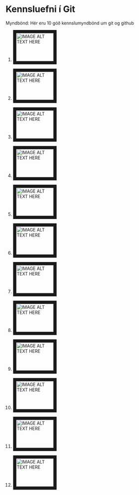 # Kennsluefni í Git

Myndbönd:
Hér eru 10 góð kennslumyndbönd um git og github
1. <a href="http://www.youtube.com/watch?feature=player_embedded&v=3RjQznt-8kE
" target="_blank"><img src="http://img.youtube.com/vi/3RjQznt-8kE/0.jpg" 
alt="IMAGE ALT TEXT HERE" width="120" height="90" border="10" /></a>

1. <a href="http://www.youtube.com/watch?feature=player_embedded&v=MFtsLRphqDM
" target="_blank"><img src="http://img.youtube.com/vi/MFtsLRphqDM/0.jpg" 
alt="IMAGE ALT TEXT HERE" width="120" height="90" border="10" /></a>

1. <a href="http://www.youtube.com/watch?feature=player_embedded&v=iNP_KmOFqXs
" target="_blank"><img src="http://img.youtube.com/vi/iNP_KmOFqXs/0.jpg" 
alt="IMAGE ALT TEXT HERE" width="120" height="90" border="10" /></a>

1. <a href="http://www.youtube.com/watch?feature=player_embedded&v=v0Ch3yWQ-Zc
" target="_blank"><img src="http://img.youtube.com/vi/v0Ch3yWQ-Zc/0.jpg" 
alt="IMAGE ALT TEXT HERE" width="120" height="90" border="10" /></a>

1. <a href="http://www.youtube.com/watch?feature=player_embedded&v=KngvG8WzYLU
" target="_blank"><img src="http://img.youtube.com/vi/KngvG8WzYLU/0.jpg" 
alt="IMAGE ALT TEXT HERE" width="120" height="90" border="10" /></a>

1. <a href="http://www.youtube.com/watch?feature=player_embedded&v=Fhgga2s_RmM
" target="_blank"><img src="http://img.youtube.com/vi/Fhgga2s_RmM/0.jpg" 
alt="IMAGE ALT TEXT HERE" width="120" height="90" border="10" /></a>

1. <a href="http://www.youtube.com/watch?feature=player_embedded&v=RIYrfkZjWmA
" target="_blank"><img src="http://img.youtube.com/vi/RIYrfkZjWmA/0.jpg" 
alt="IMAGE ALT TEXT HERE" width="120" height="90" border="10" /></a>

1. <a href="http://www.youtube.com/watch?feature=player_embedded&v=QV0kVNvkMxc
" target="_blank"><img src="http://img.youtube.com/vi/QV0kVNvkMxc/0.jpg" 
alt="IMAGE ALT TEXT HERE" width="120" height="90" border="10" /></a>

1. <a href="http://www.youtube.com/watch?feature=player_embedded&v=XX-Kct0PfFc
" target="_blank"><img src="http://img.youtube.com/vi/XX-Kct0PfFc/0.jpg" 
alt="IMAGE ALT TEXT HERE" width="120" height="90" border="10" /></a>

1. <a href="http://www.youtube.com/watch?feature=player_embedded&v=fQLK8Ib_SKk
" target="_blank"><img src="http://img.youtube.com/vi/fQLK8Ib_SKk/0.jpg" 
alt="IMAGE ALT TEXT HERE" width="120" height="90" border="10" /></a>

1. <a href="http://www.youtube.com/watch?feature=player_embedded&v=MnUd31TvBoU
" target="_blank"><img src="http://img.youtube.com/vi/MnUd31TvBoU/0.jpg" 
alt="IMAGE ALT TEXT HERE" width="120" height="90" border="10" /></a>

1. <a href="http://www.youtube.com/watch?feature=player_embedded&v=HbSjyU2vf6Y
" target="_blank"><img src="http://img.youtube.com/vi/HbSjyU2vf6Y/0.jpg" 
alt="IMAGE ALT TEXT HERE" width="120" height="90" border="10" /></a>
